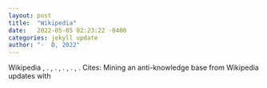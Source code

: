 ```yaml
---
layout: post
title:  "Wikipedia"
date:   2022-05-05 02:23:22 -0400
categories: jekyll update
author: "-  D, 2022"
---
```

Wikipedia , . , . , . , . , . Cites: Mining an  anti-knowledge base  from Wikipedia updates with